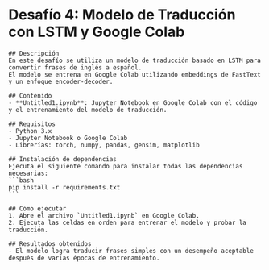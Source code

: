 # Desafío 4: Modelo de Traducción con LSTM y Google Colab

    ## Descripción
    En este desafío se utiliza un modelo de traducción basado en LSTM para convertir frases de inglés a español. 
    El modelo se entrena en Google Colab utilizando embeddings de FastText y un enfoque encoder-decoder.

    ## Contenido
    - **Untitled1.ipynb**: Jupyter Notebook en Google Colab con el código y el entrenamiento del modelo de traducción.

    ## Requisitos
    - Python 3.x
    - Jupyter Notebook o Google Colab
    - Librerías: torch, numpy, pandas, gensim, matplotlib

    ## Instalación de dependencias
    Ejecuta el siguiente comando para instalar todas las dependencias necesarias:
    ```bash
    pip install -r requirements.txt
    ```

    ## Cómo ejecutar
    1. Abre el archivo `Untitled1.ipynb` en Google Colab.
    2. Ejecuta las celdas en orden para entrenar el modelo y probar la traducción.

    ## Resultados obtenidos
    - El modelo logra traducir frases simples con un desempeño aceptable después de varias épocas de entrenamiento.